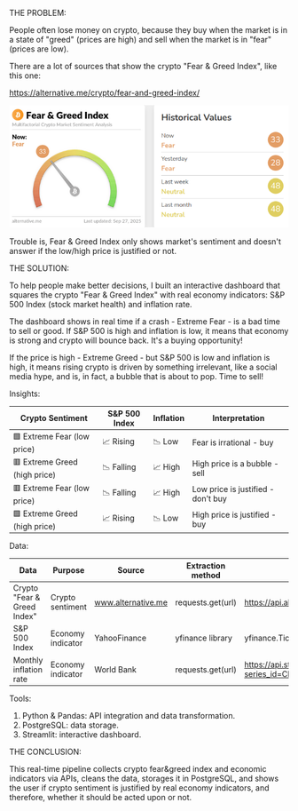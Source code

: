 THE PROBLEM:

People often lose money on crypto, because they buy when the market is in a state of "greed" (prices are high) and sell when the market is in "fear" (prices are low).

There are a lot of sources that show the crypto "Fear & Greed Index", like this one:

https://alternative.me/crypto/fear-and-greed-index/

![Crypto Fear & Greed Index](images/dashboard.png)

Trouble is, Fear & Greed Index only shows market's sentiment and doesn't answer if the low/high price is justified or not.


THE SOLUTION:

To help people make better decisions, I built an interactive dashboard that squares the crypto "Fear & Greed Index" with real economy indicators: S&P 500 Index (stock market health) and inflation rate.

The dashboard shows in real time if a crash - Extreme Fear - is a bad time to sell or good. If S&P 500 is high and inflation is low, it means that economy is strong and crypto will bounce back. It's a buying opportunity!

If the price is high - Extreme Greed - but S&P 500 is low and inflation is high, it means rising crypto is driven by something irrelevant, like a social media hype, and is, in fact, a bubble that is about to pop. Time to sell!

Insights:

|         Crypto Sentiment      | S&P 500 Index  | Inflation |             Interpretation          |
|-------------------------------|----------------|-----------|-------------------------------------|
| 🟩 Extreme Fear  (low price)  | 📈  Rising     | 📉  Low   | Fear is irrational      - buy       |
| 🟥 Extreme Greed (high price) | 📉  Falling    | 📈  High  | High price is a bubble  - sell      |
| 🟥 Extreme Fear  (low price)  | 📉  Falling    | 📈  High  | Low price is justified  - don't buy |
| 🟩 Extreme Greed (high price) | 📈  Rising     | 📉  Low   | High price is justified - buy       |


Data:

|         Data                  |       Purpose       |      Source        |     Extraction method                     | URL / code
|-------------------------------|---------------------|--------------------|-------------------------------------------|------|
| Crypto "Fear & Greed Index"   | Crypto sentiment    | www.alternative.me | requests.get(url)                         | https://api.alternative.me/fng/
| S&P 500 Index                 | Economy indicator   | YahooFinance       | yfinance library  | yfinance.Ticker("^GSPC")|
| Monthly inflation rate        | Economy indicator   | World Bank         | requests.get(url)                         | https://api.stlouisfed.org/fred/series/observations?series_id=CPIAUCSL&api_key={}&file_type=json |


Tools:
1) Python & Pandas: API integration and data transformation.
2) PostgreSQL: data storage.
3) Streamlit: interactive dashboard.


THE CONCLUSION:

This real-time pipeline collects crypto fear&greed index and economic indicators via APIs, cleans the data, storages it in PostgreSQL, and shows the user if crypto sentiment is justified by real economy indicators, and therefore, whether it should be acted upon or not.
